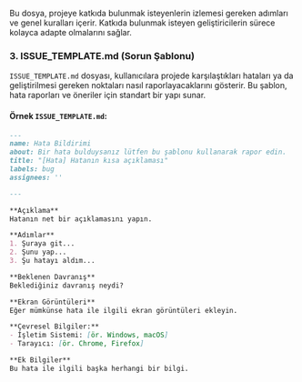 
Bu dosya, projeye katkıda bulunmak isteyenlerin izlemesi gereken adımları ve genel kuralları içerir. Katkıda bulunmak isteyen geliştiricilerin sürece kolayca adapte olmalarını sağlar.

### 3. **ISSUE_TEMPLATE.md (Sorun Şablonu)**

`ISSUE_TEMPLATE.md` dosyası, kullanıcılara projede karşılaştıkları hataları ya da geliştirilmesi gereken noktaları nasıl raporlayacaklarını gösterir. Bu şablon, hata raporları ve öneriler için standart bir yapı sunar.

#### Örnek `ISSUE_TEMPLATE.md`:

```markdown
---
name: Hata Bildirimi
about: Bir hata bulduysanız lütfen bu şablonu kullanarak rapor edin.
title: "[Hata] Hatanın kısa açıklaması"
labels: bug
assignees: ''

---

**Açıklama**
Hatanın net bir açıklamasını yapın. 

**Adımlar**
1. Şuraya git...
2. Şunu yap...
3. Şu hatayı aldım...

**Beklenen Davranış**
Beklediğiniz davranış neydi?

**Ekran Görüntüleri**
Eğer mümkünse hata ile ilgili ekran görüntüleri ekleyin.

**Çevresel Bilgiler:**
- İşletim Sistemi: [ör. Windows, macOS]
- Tarayıcı: [ör. Chrome, Firefox]

**Ek Bilgiler**
Bu hata ile ilgili başka herhangi bir bilgi.
